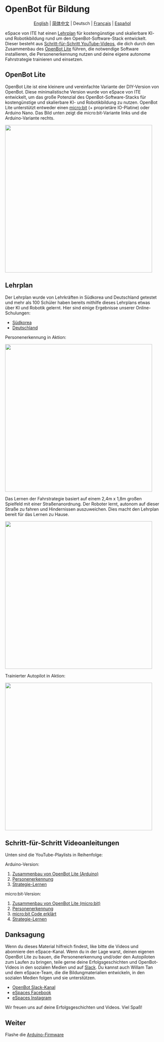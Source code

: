 # OpenBot für Bildung

<p align="center">
  <a href="README.md">English</a> |
  <a href="README.zh-CN.md">简体中文</a> |
  <span>Deutsch</span> |
  <a href="README.fr-FR.md">Français</a> |
  <a href="README.es-ES.md">Español</a>
</p>

eSpace von ITE hat einen [Lehrplan](#curriculum) für kostengünstige und skalierbare KI- und Robotikbildung rund um den OpenBot-Software-Stack entwickelt. Dieser besteht aus [Schritt-für-Schritt YouTube-Videos](#step-by-step-video-guides), die dich durch den Zusammenbau des [OpenBot Lite](#openbot-lite-arduino) führen, die notwendige Software installieren, die Personenerkennung nutzen und deine eigene autonome Fahrstrategie trainieren und einsetzen.

## OpenBot Lite

OpenBot Lite ist eine kleinere und vereinfachte Variante der DIY-Version von OpenBot. Diese minimalistische Version wurde von eSpace von ITE entwickelt, um das große Potenzial des OpenBot-Software-Stacks für kostengünstige und skalierbare KI- und Robotikbildung zu nutzen. OpenBot Lite unterstützt entweder einen [micro:bit](https://microbit.org/) (+ proprietäre IO-Platine) oder Arduino Nano. Das Bild unten zeigt die micro:bit-Variante links und die Arduino-Variante rechts.

<p float="left">
  <img src="../../docs/images/openbot_lite.jpg" width="480px" />
</p>

## Lehrplan

Der Lehrplan wurde von Lehrkräften in Südkorea und Deutschland getestet und mehr als 100 Schüler haben bereits mithilfe dieses Lehrplans etwas über KI und Robotik gelernt. Hier sind einige Ergebnisse unserer Online-Schulungen:

* [Südkorea](https://fb.watch/bDK2Vjgm3g/)
* [Deutschland](https://www.facebook.com/EspaceCW/posts/5087394677946975)

Personenerkennung in Aktion:

<p float="left">
  <img src="../../docs/images/objectnav_320.gif" width="480px" />
</p>

Das Lernen der Fahrstrategie basiert auf einem 2,4m x 1,8m großen Spielfeld mit einer Straßenanordnung. Der Roboter lernt, autonom auf dieser Straße zu fahren und Hindernissen auszuweichen. Dies macht den Lehrplan bereit für das Lernen zu Hause.

<p float="left">
  <img src="../../docs/images/playfield.jpg" width="480px" />
</p>

Trainierter Autopilot in Aktion:

<p float="left">
  <img src="../../docs/images/autopilot_320.gif" width="480px" />
</p>

## Schritt-für-Schritt Videoanleitungen

Unten sind die YouTube-Playlists in Reihenfolge:

Arduino-Version:
1. [Zusammenbau von OpenBot Lite (Arduino)](https://youtube.com/playlist?list=PLNKFHX5MRn52za5VeteCmvLNcL1Kowtw2)
2. [Personenerkennung](https://youtube.com/playlist?list=PLNKFHX5MRn501oWvPbKzP1zkcqhLU5TOh)
3. [Strategie-Lernen](https://youtube.com/playlist?list=PLNKFHX5MRn5233AyCWhcn71JdB9qIEa-E)

micro:bit-Version:
1. [Zusammenbau von OpenBot Lite (micro:bit)](https://youtube.com/playlist?list=PLNKFHX5MRn51xVKHo2VCY-KbOFQrkOm2R)
2. [Personenerkennung](https://youtube.com/playlist?list=PLNKFHX5MRn51crWis1lwFJXj69DN9evG1)
3. [micro:bit Code erklärt](https://youtube.com/playlist?list=PLNKFHX5MRn51DfspxVo16BkfXz8y9uR7N)
4. [Strategie-Lernen](https://youtube.com/playlist?list=PLNKFHX5MRn5233AyCWhcn71JdB9qIEa-E)

## Danksagung

Wenn du dieses Material hilfreich findest, like bitte die Videos und abonniere den eSpace-Kanal. Wenn du in der Lage warst, deinen eigenen OpenBot Lite zu bauen, die Personenerkennung und/oder den Autopiloten zum Laufen zu bringen, teile gerne deine Erfolgsgeschichten und OpenBot-Videos in den sozialen Medien und auf [Slack](https://join.slack.com/t/openbot-community/shared_invite/zt-jl8ygxqt-WNRNi9yzh7Lu60qui6Nh6w). Du kannst auch Willam Tan und dem eSpace-Team, die die Bildungmaterialien entwickeln, in den sozialen Medien folgen und sie unterstützen.

* [OpenBot Slack-Kanal](https://join.slack.com/t/openbot-community/shared_invite/zt-jl8ygxqt-WNRNi9yzh7Lu60qui6Nh6w)
* [eSpaces Facebook](https://www.facebook.com/EspaceCW)
* [eSpaces Instagram](https://www.instagram.com/EspaceCW/)

Wir freuen uns auf deine Erfolgsgeschichten und Videos. Viel Spaß!

## Weiter

Flashe die [Arduino-Firmware](../../firmware/README.md)
